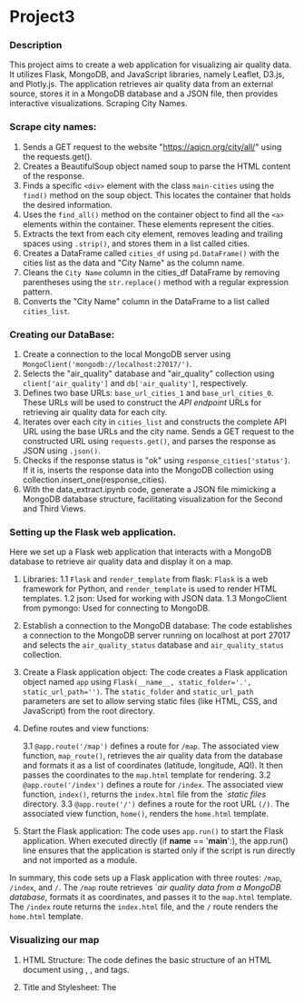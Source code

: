 
# Project3
### Description
This project aims to create a web application for visualizing air quality data. It utilizes Flask, MongoDB, and JavaScript libraries, namely Leaflet, D3.js, and Plotly.js. The application retrieves air quality data from an external source, stores it in a MongoDB database and a JSON file, then provides interactive visualizations.
Scraping City Names.

### Scrape city names:
1.  Sends a GET request to the website "https://aqicn.org/city/all/" using the requests.get().
2. Creates a BeautifulSoup object named soup to parse the HTML content of the response. 
3. Finds a specific ``<div>`` element with the class ``main-cities`` using the ``find()`` method on the soup object. This locates the container that holds the desired information.
4. Uses the ``find_all()`` method on the container object to find all the ``<a>`` elements within the container. These elements represent the cities.
5. Extracts the text from each city element, removes leading and trailing spaces using ``.strip()``, and stores them in a list called cities.
6. Creates a DataFrame called ``cities_df`` using ``pd.DataFrame()`` with the cities list as the data and "City Name" as the column name.
7. Cleans the ``City Name`` column in the cities_df DataFrame by removing parentheses using the ``str.replace()`` method with a regular expression pattern.
8. Converts the "City Name" column in the DataFrame to a list called ``cities_list``.

### Creating our DataBase:
1. Create a connection to the local MongoDB server using ``MongoClient('mongodb://localhost:27017/')``.
2. Selects the "air_quality" database and "air_quality" collection using ``client['air_quality']`` and ``db['air_quality']``, respectively.
3. Defines two base URLs: ``base_url_cities_1`` and ``base_url_cities_0``. These URLs will be used to construct the *API endpoint* URLs for retrieving air quality data for each city. 
4. Iterates over each city in ``cities_list`` and constructs the complete API URL using the base URLs and the city name. Sends a GET request to the constructed URL using ``requests.get()``, and parses the response as JSON using ``.json()``.
5. Checks if the response status is "ok" using ``response_cities['status']``. If it is, inserts the response data into the MongoDB collection using collection.insert_one(response_cities).
6. With the data_extract.ipynb code, generate a JSON file mimicking a MongoDB database structure, facilitating visualization for the Second and Third Views.

### Setting up the Flask web application. 
 Here we set up a Flask web application that interacts with a MongoDB database to retrieve air quality data and display it on a map.

1. Libraries:
    1.1 ``Flask`` and ``render_template`` from flask: ``Flask`` is a web framework for Python, and ``render_template`` is used to render HTML templates.
    1.2 json: Used for working with JSON data.
    1.3 MongoClient from pymongo: Used for connecting to MongoDB.
2. Establish a connection to the MongoDB database: The code establishes a connection to the MongoDB server running on localhost at port 27017 and selects the ``air_quality_status`` database and ``air_quality_status`` collection.

3. Create a Flask application object: The code creates a Flask application object named ``app`` using ``Flask(__name__, static_folder='.', static_url_path='')``. The ``static_folder`` and ``static_url_path`` parameters are set to allow serving static files (like HTML, CSS, and JavaScript) from the root directory.

3. Define routes and view functions:

    3.1 ``@app.route('/map')`` defines a route for ``/map``. The associated view function, ``map_route()``, retrieves the air quality data from the database and formats it as a list of coordinates (latitude, longitude, AQI). It then passes the coordinates to the ``map.html`` template for rendering.
    3.2 ``@app.route('/index')`` defines a route for ``/index``. The associated view function, ``index()``, returns the ``index.html`` file from the `*static files* directory.
    3.3 ``@app.route('/')`` defines a route for the root URL ``(/)``. The associated view function, ``home()``, renders the ``home.html`` template.
4. Start the Flask application: The code uses ``app.run()`` to start the Flask application. When executed directly (if __name__ == '__main__':), the app.run() line ensures that the application is started only if the script is run directly and not imported as a module.

In summary, this code sets up a Flask application with three routes: ``/map``, ``/index``, and ``/``. The ``/map`` route retrieves `*air quality data from a MongoDB database*, formats it as coordinates, and passes it to the ``map.html`` template. The ``/index`` route returns the ``index.html`` file, and the ``/`` route renders the ``home.html`` template.

### Visualizing our map
1. HTML Structure: The code defines the basic structure of an HTML document using <html>, <head>, and <body> tags.

2. Title and Stylesheet: The <title> tag sets the title of the HTML page to "Map". The <link> tag references a CSS stylesheet from a CDN (https://unpkg.com/leaflet/dist/leaflet.css) to style the map and legend.

3. Map Container: The <div> tag with id="map" is a placeholder for the map. The map will be rendered inside this container.

4. JavaScript Libraries: The <script> tag references two JavaScript libraries from a CDN `"https://unpkg.com/leaflet/dist/leaflet.js" 
    These libraries provide the functionality to create and interact with the map.
5. JavaScript Code: The JavaScript code within the <script> tags performs the following actions:

    5.1.Retrieve data from ``Flask``: The code uses the ``{{ coordinates | tojson }}`` template variable to get the *coordinates* and *metrics* data from Flask. The data is assigned to the *data* variable.

    5.6 Format Data: The coordinates and metrics *arrays* are created by extracting the corresponding values from the data array.

    5.7 Create the Map: The ``L.map()`` function creates a new map object with the specified ``ID`` ``('map')`` and initial view coordinates ([51.505, -0.09]).

    5.8 Add Tile Layer: The ``L.tileLayer()`` function adds a tile layer to the map using ``OpenStreetMap`` as the source. The tile layer is configured with the necessary options, such as attribution and maximum zoom level.

    5.9 Define Color Range: The ``getColor()`` function takes a metric value as input and returns a color based on a predefined range. The *colors* correspond to different *air pollution levels*.

    5.10 Create Legend: The ``L.control()`` function creates a new control object for the legend, positioned at the bottom left. The ``onAdd`` method is overridden to create the HTML content of the legend, including the color-coded labels for each pollution level.

    5.10 Add Legend to Map: The ``addTo()`` method is used to add the legend control to the map.

    5.11 Add Markers to the Map: The *for loop* iterates over the coordinates array and adds circle markers to the map for each coordinate. The *marker's color* is determined based on the corresponding *metric value*. The marker's radius, fill color, and opacity are set based on the pollution level. The metric value is displayed as a tooltip on the marker.

    5.11 Closing Tags: The closing </script>, </body>, and </html> tags complete the HTML document.

Overall, this HTML template uses JavaScript and the Leaflet library to render a map and visualize air quality data using circle markers and a legend. The data is obtained from Flask and dynamically displayed on the map based on the pollution level.

### Visualizing the Second and Third Views
 
For visualizing the air quality data, the app.js file uses D3.js and Plotly.js libraries. It displays current air quality index and a forecast for PM2.5 maximum and minimum values.
The following functionality is provided by the code:
 
1- The sortCities function sorts cities based on the selected option.
 
2- The updatePlots function updates plots based on the selected city.
 
3- The createView2 function creates the view for the forecast of PM2.5 maximum and minimum values.
 
4- Event listeners are set up for changes in the city selection and sorting option.
 
5- The d3.json function retrieves the air quality data from the JSON file.
 
6- The retrieved data populates the dropdown menus with city options.
 
7- The updatePlots and createView2 functions are called initially and whenever the city selection or sorting option changes.
 
8- Plotly.js library is used to create the plots and display them in the designated <div> elements in the HTML.
 
In addition, the code also provides a table displaying daily AQI levels.




